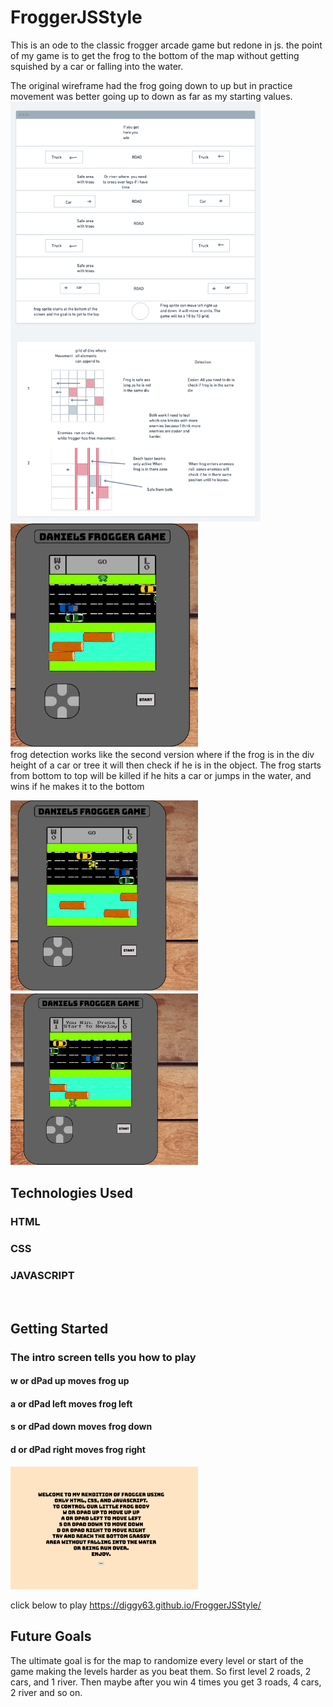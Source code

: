 <h1>FroggerJSStyle</h1>

<p style=”max-width: 600px;”>This is an ode to the classic frogger arcade game but redone in js.
the point of my game is to get the frog to the bottom of the map without 
getting squished by a car or falling into the water.</p>

The original wireframe had the frog going down to up but in practice movement was
better going up to down as far as my starting values.
<img src="images/wireframe.png" width="400">
<img src="images/screenshotStart.png" width="300">
<br>
frog detection works like the second version where if the frog is in the div height 
of a car or tree it will then check if he is in the object.
The frog starts from bottom to top will be killed if he hits a car or jumps in the water,
and wins if he makes it to the bottom

<img src="images/screenshotDead.png" width="300">
<img src="images/screenshotWin.png" width="300">
<br>
<h2>Technologies Used</h2>
<h3>HTML</h3>
<h3>CSS</h3>
<h3>JAVASCRIPT</h3>
<br>
<h2>Getting Started</h2>
<h3>The intro screen tells you how to play</h3>
<h4>w or dPad up moves frog up</h2>
<h4>a or dPad left moves frog left</h4>
<h4>s or dPad down moves frog down</h4>
<h4>d or dPad right moves frog right</h4>

<img src="images/introScreen.png" width="300">

click below to play
https://diggy63.github.io/FroggerJSStyle/

<h2>Future Goals</h2>
The ultimate goal is for the map to randomize every level or start of the game making the levels harder as you beat them. So first level 2 roads, 2 cars, and 1 river. Then maybe after you win 4 times you get 3 roads, 4 cars, 2 river and so on.

